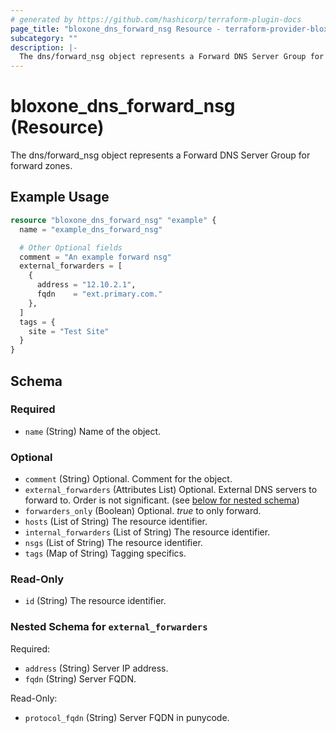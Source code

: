 ```yaml
---
# generated by https://github.com/hashicorp/terraform-plugin-docs
page_title: "bloxone_dns_forward_nsg Resource - terraform-provider-bloxone"
subcategory: ""
description: |-
  The dns/forward_nsg object represents a Forward DNS Server Group for forward zones.
---
```


# bloxone_dns_forward_nsg (Resource)

The dns/forward_nsg object represents a Forward DNS Server Group for forward zones.

## Example Usage

```terraform
resource "bloxone_dns_forward_nsg" "example" {
  name = "example_dns_forward_nsg"

  # Other Optional fields
  comment = "An example forward nsg"
  external_forwarders = [
    {
      address = "12.10.2.1",
      fqdn    = "ext.primary.com."
    },
  ]
  tags = {
    site = "Test Site"
  }
}
```

<!-- schema generated by tfplugindocs -->
## Schema

### Required

- `name` (String) Name of the object.

### Optional

- `comment` (String) Optional. Comment for the object.
- `external_forwarders` (Attributes List) Optional. External DNS servers to forward to. Order is not significant. (see [below for nested schema](#nestedatt--external_forwarders))
- `forwarders_only` (Boolean) Optional. _true_ to only forward.
- `hosts` (List of String) The resource identifier.
- `internal_forwarders` (List of String) The resource identifier.
- `nsgs` (List of String) The resource identifier.
- `tags` (Map of String) Tagging specifics.

### Read-Only

- `id` (String) The resource identifier.

<a id="nestedatt--external_forwarders"></a>
### Nested Schema for `external_forwarders`

Required:

- `address` (String) Server IP address.
- `fqdn` (String) Server FQDN.

Read-Only:

- `protocol_fqdn` (String) Server FQDN in punycode.
